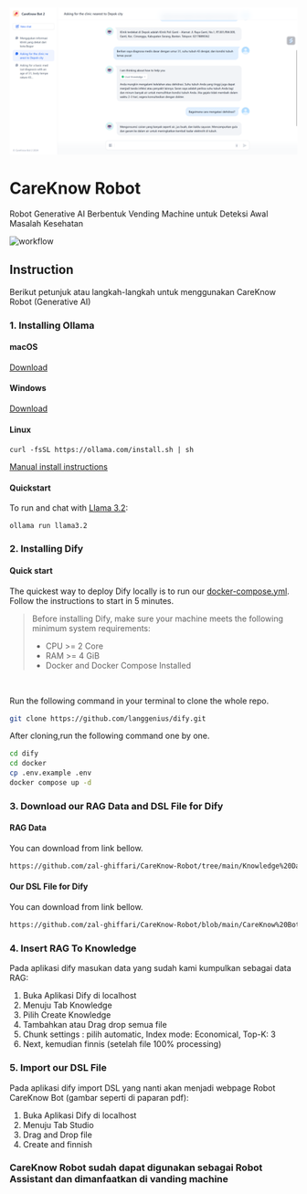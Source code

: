 ![snapshot](https://github.com/zal-ghiffari/CareKnow-Robot/blob/main/snapshotapp.png)

# CareKnow Robot
Robot Generative AI Berbentuk Vending Machine untuk Deteksi Awal Masalah Kesehatan

![workflow](https://github.com/zal-ghiffari/CareKnow-Robot/blob/main/carenowflow.png)

## Instruction
Berikut petunjuk atau langkah-langkah untuk menggunakan CareKnow Robot (Generative AI)

### 1. Installing Ollama
#### macOS

[Download](https://ollama.com/download/Ollama-darwin.zip)

#### Windows

[Download](https://ollama.com/download/OllamaSetup.exe)

#### Linux

```
curl -fsSL https://ollama.com/install.sh | sh
```

[Manual install instructions](https://github.com/ollama/ollama/blob/main/docs/linux.md)

#### Quickstart

To run and chat with [Llama 3.2](https://ollama.com/library/llama3.2):

```
ollama run llama3.2
```

### 2. Installing Dify
#### Quick start
The quickest way to deploy Dify locally is to run our [docker-compose.yml](https://github.com/langgenius/dify/blob/main/docker/docker-compose.yaml). Follow the instructions to start in 5 minutes.

> Before installing Dify, make sure your machine meets the following minimum system requirements:
> 
>- CPU >= 2 Core
>- RAM >= 4 GiB
>- Docker and Docker Compose Installed
</br>

Run the following command in your terminal to clone the whole repo.
```bash
git clone https://github.com/langgenius/dify.git
```
After cloning,run the following command one by one.
```bash
cd dify
cd docker
cp .env.example .env
docker compose up -d
```

### 3. Download our RAG Data and DSL File for Dify
#### RAG Data
You can download from link bellow.
```bash
https://github.com/zal-ghiffari/CareKnow-Robot/tree/main/Knowledge%20Data
```

#### Our DSL File for Dify
You can download from link bellow.
```bash
https://github.com/zal-ghiffari/CareKnow-Robot/blob/main/CareKnow%20Bot%202.yml
```

### 4. Insert RAG To Knowledge
Pada aplikasi dify masukan data yang sudah kami kumpulkan sebagai data RAG:
1. Buka Aplikasi Dify di localhost
2. Menuju Tab Knowledge
3. Pilih Create Knowledge
4. Tambahkan atau Drag drop semua file
5. Chunk settings : pilih automatic, Index mode: Economical, Top-K: 3
6. Next, kemudian finnis (setelah file 100% processing)

### 5. Import our DSL File
Pada aplikasi dify import DSL yang nanti akan menjadi webpage Robot CareKnow Bot (gambar seperti di paparan pdf):
1. Buka Aplikasi Dify di localhost
2. Menuju Tab Studio
3. Drag and Drop file
4. Create and finnish

### CareKnow Robot sudah dapat digunakan sebagai Robot Assistant dan dimanfaatkan di vanding machine
